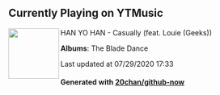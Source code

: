## Currently Playing on YTMusic

[<img align="left" width="100" src="https://lh3.googleusercontent.com/n2UiLh2AhhVbMxtkkxPSVP1nudH9_5kZQqLUu1XVypIA_fNb1Bf6y7jHYb84Kvc7M5tceo6PpYodMck1YA">](https://music.youtube.com/channel/UCUSEX4zhRyAOYF1yYzf2klw)

HAN YO HAN - Casually (feat. Louie (Geeks))

**Albums**: The Blade Dance

Last updated at 07/29/2020 17:33

#### Generated with [20chan/github-now](https://github.com/20chan/github-now)


<!--
**20chan/20chan** is a ✨ _special_ ✨ repository because its `README.md` (this file) appears on your GitHub profile.

Here are some ideas to get you started:

- 🔭 I’m currently working on ...
- 🌱 I’m currently learning ...
- 👯 I’m looking to collaborate on ...
- 🤔 I’m looking for help with ...
- 💬 Ask me about ...
- 📫 How to reach me: ...
- 😄 Pronouns: ...
- ⚡ Fun fact: ...
-->
